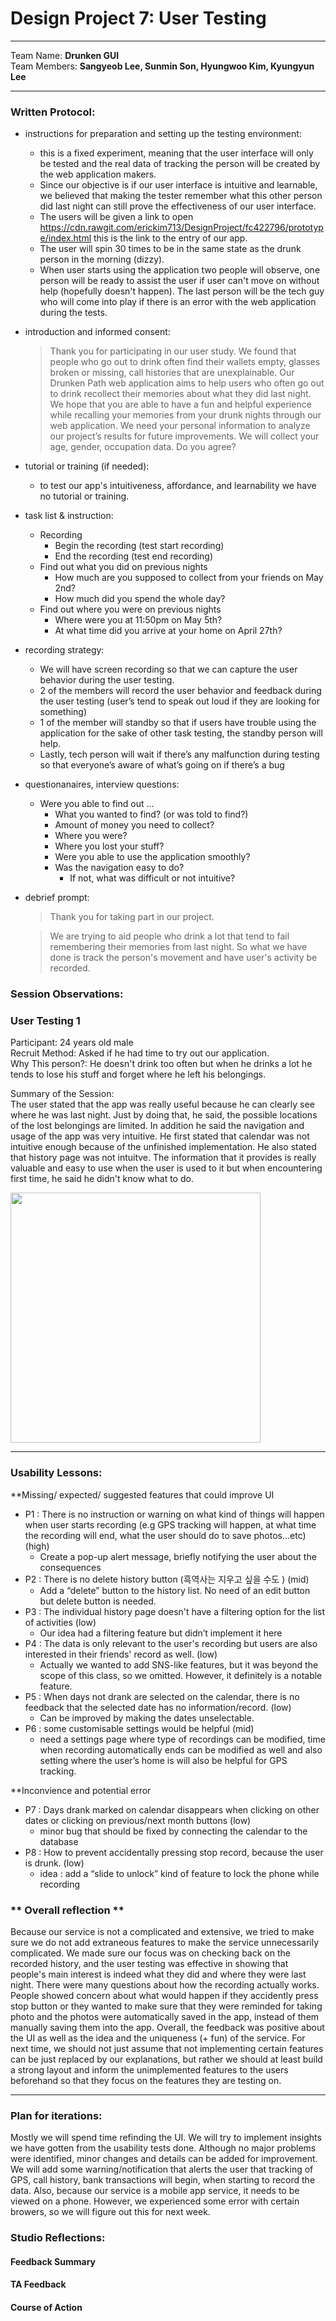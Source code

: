 
Design Project 7: User Testing
===================
----------
Team Name: **Drunken GUI** <br />
Team Members: **Sangyeob Lee, Sunmin Son, Hyungwoo Kim, Kyungyun Lee**

----------

### **Written Protocol:**
* instructions for preparation and setting up the testing environment:
	* this is a fixed experiment, meaning that the user interface will only be tested and the real data of tracking the person will be created by the web application makers.
	* Since our objective is if our user interface is intuitive and learnable, we believed that making the tester remember what this other person did last night can still prove the effectiveness of our user interface.
	* The users will be given a link to open https://cdn.rawgit.com/erickim713/DesignProject/fc422796/prototype/index.html this is the link to the entry of our app.
	* The user will spin 30 times to be in the same state as the drunk person in the morning (dizzy).
	* When user starts using the application two people will observe, one person will be ready to assist the user if user can't move on without help (hopefully doesn't happen). The last person will be the tech guy who will come into play if there is an error with the web application during the tests.

* introduction and informed consent:
	> Thank you for participating in our user study.
	We found that people who go out to drink often find their wallets empty, glasses broken or missing, call histories that are unexplainable. Our Drunken Path web application aims to help users who often go out to drink recollect their memories about what they did last night. We hope that you are able to have a fun and helpful experience while recalling your memories from your drunk nights through our web application.
We need your personal information to analyze our project’s results for future improvements. We will collect your age, gender, occupation data. Do you agree?

* tutorial or training (if needed):
	* to test our app's intuitiveness, affordance, and learnability we have no tutorial or training.

* task list & instruction:
	* Recording
		* Begin the recording (test start recording)
		* End the recording (test end recording)
	* Find out what you did on previous nights
		* How much are you supposed to collect from your friends on May 2nd?
		* How much did you spend the whole day?
	* Find out where you were on previous nights
		* Where were you at 11:50pm on May 5th?
		* At what time did you arrive at your home on April 27th?

* recording strategy:
	* We will have screen recording so that we can capture the user behavior during the user testing.
	* 2 of the members will record the user behavior and feedback during the user testing (user’s tend to speak out loud if they are looking for something)
	* 1 of the member will standby so that if users have trouble using the application for the sake of other task testing, the standby person will help.
	* Lastly, tech person will wait if there’s any malfunction during testing so that everyone’s aware of what’s going on if there’s a bug

* questionanaires, interview questions:
	* Were you able to find out ...
		* What you wanted to find? (or was told to find?)
		* Amount of money you need to collect?
		* Where you were?
		* Where you lost your stuff?
		* Were you able to use the application smoothly?
		* Was the navigation easy to do?
			* If not, what was difficult or not intuitive?

* debrief prompt:
	> Thank you for taking part in our project.

	> We are trying to aid people who drink a lot that tend to fail remembering their memories from last night. So what we have done is track the person's movement and have user's activity be recorded.  



### **Session Observations:**

### User Testing 1 ###
Participant: 24 years old male<br>
Recruit Method: Asked if he had time to try out our application.<br>
Why This person?: He doesn't drink too often but when he drinks a lot he tends to lose his stuff and forget where he left his belongings.

Summary of the Session:<br>
 The user stated that the app was really useful because he can clearly see where he was last night. Just by doing that, he said, the possible locations of the lost belongings are limited. In addition he said the navigation and usage of the app was very intuitive. He first stated that calendar was not intuitive enough because of the unfinished implementation. He also stated that history page was not intuitve. The information that it provides is really valuable and easy to use when the user is used to it but when encountering first time, he said he didn't know what to do.

<img src="richard.png" width="400">



-----------
### **Usability Lessons:**

**Missing/ expected/ suggested features that could improve UI
* P1 : There is no instruction or warning on what kind of things will happen when user starts recording (e.g GPS tracking will happen, at what time the recording will end, what the user should do to save photos...etc) (high)
	* Create a pop-up alert message, briefly notifying the user about the consequences
* P2 : There is no delete history button (흑역사는 지우고 싶을 수도 ) (mid)
	 * Add a “delete” button to the history list. No need of an edit button but delete button is needed.
* P3 : The individual history page doesn't have a filtering option for the list of activities (low)
	* Our idea had a filtering feature but didn’t implement it here
* P4 : The data is only relevant to the user's recording but users are also interested in their friends' record as well. (low)
	* Actually we wanted to add SNS-like features, but it was beyond the scope of this class, so we omitted. However, it definitely is a notable feature.
* P5 : When days not drank are selected on the calendar, there is no feedback that the selected date has no information/record. (low)
	* Can be improved by making the dates unselectable.
* P6 : some customisable settings would be helpful (mid)
	* need a settings page where type of recordings can be modified, time when recording automatically ends can be modified as well and  also setting where the user’s home is will also be helpful for GPS tracking.

 **Inconvience and potential error
* P7 : Days drank marked on calendar disappears when clicking on other dates or clicking on previous/next month buttons (low)
	* minor bug that should be fixed by connecting the calendar to the database
* P8 : How to prevent accidentally pressing stop record, because the user is drunk. (low)
	* idea : add a “slide to unlock” kind of feature to lock the phone while recording
  

### ** Overall reflection **
Because our service is not a complicated and extensive, we tried to make sure we do not add extraneous features to make the service unnecessarily complicated. We made sure our focus was on checking back on the recorded history, and the user testing was effective in showing that people's main interest is indeed what they did and where they were last night. There were many questions about how the recording actually works. People showed concern about what would happen if they accidently press stop button or they wanted to make sure that they were reminded for taking photo and the photos were automatically saved in the app, instead of them manually saving them into the app. Overall, the feedback was positive about the UI as well as the idea and the uniqueness (+ fun) of the service. For next time, we should not just assume that not implementing certain features can be just replaced by our explanations, but rather we should at least build a strong layout and inform the unimplemented features to the users beforehand so that they focus on the features they are testing on. 

-----------
### **Plan for iterations:**
Mostly we will spend time refinding the UI. We will try to implement insights we have gotten from the usability tests done. Although no major problems were identified, minor changes and details can be added for improvement. We will add some warning/notification that alerts the user that tracking of GPS, call history, bank transactions will begin, when starting to record the data. Also, because our service is a mobile app service, it needs to be viewed on a phone. However, we experienced some error with certain browers, so we will figure out this for next week. 

### **Studio Reflections:**

#### Feedback Summary

#### TA Feedback

#### Course of Action
